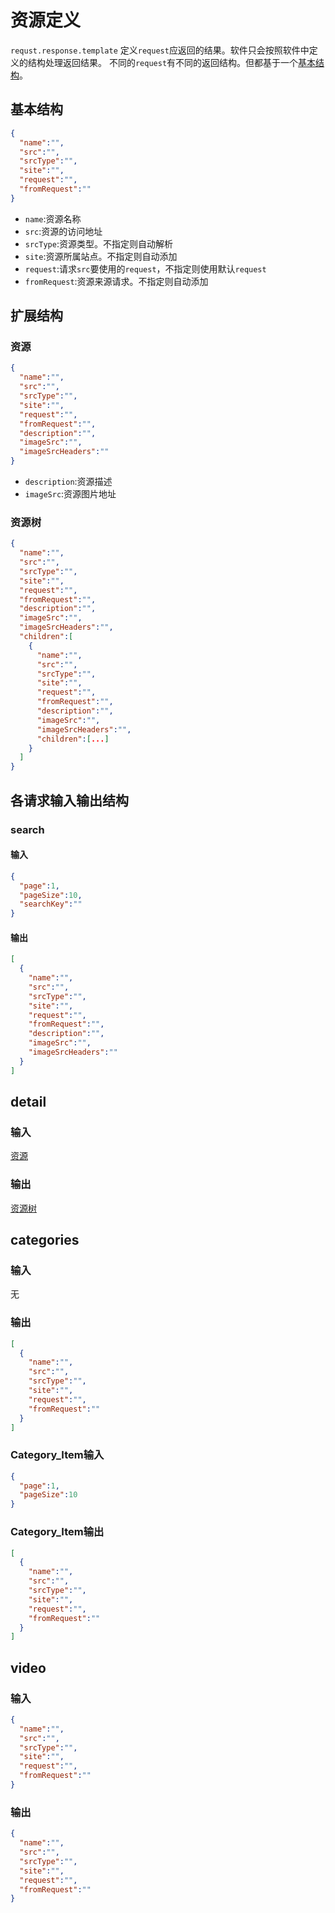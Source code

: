 # 资源定义

`requst.response.template` 定义`request`应返回的结果。软件只会按照软件中定义的结构处理返回结果。
不同的`request`有不同的返回结构。但都基于一个[基本结构](#基本结构)。

## 基本结构

~~~json
{
  "name":"",
  "src":"",
  "srcType":"",
  "site":"",
  "request":"",
  "fromRequest":""
}
~~~

- `name`:资源名称
- `src`:资源的访问地址
- `srcType`:资源类型。不指定则自动解析
- `site`:资源所属站点。不指定则自动添加
- `request`:请求`src`要使用的`request`，不指定则使用默认`request`
- `fromRequest`:资源来源请求。不指定则自动添加

## 扩展结构

### 资源

~~~json
{
  "name":"",
  "src":"",
  "srcType":"",
  "site":"",
  "request":"",
  "fromRequest":"",
  "description":"",
  "imageSrc":"",
  "imageSrcHeaders":""
}
~~~

- `description`:资源描述
- `imageSrc`:资源图片地址

### 资源树

~~~json
{
  "name":"",
  "src":"",
  "srcType":"",
  "site":"",
  "request":"",
  "fromRequest":"",
  "description":"",
  "imageSrc":"",
  "imageSrcHeaders":"",
  "children":[
    {
      "name":"",
      "src":"",
      "srcType":"",
      "site":"",
      "request":"",
      "fromRequest":"",
      "description":"",
      "imageSrc":"",    
      "imageSrcHeaders":"",
      "children":[...]
    }
  ]
}
~~~

## 各请求输入输出结构

### search

#### 输入

~~~json
{
  "page":1,
  "pageSize":10,
  "searchKey":""
}
~~~

#### 输出

~~~json
[
  {
    "name":"",
    "src":"",
    "srcType":"",
    "site":"",
    "request":"",
    "fromRequest":"",
    "description":"",
    "imageSrc":"",    
    "imageSrcHeaders":""
  }
]
~~~

## detail

### 输入

[资源](#资源)

### 输出

[资源树](#资源树)

## categories

### 输入

无

### 输出

~~~json
[
  {
    "name":"",
    "src":"",
    "srcType":"",
    "site":"",
    "request":"",
    "fromRequest":""
  }
]
~~~

### Category_Item输入

~~~json
{
  "page":1,
  "pageSize":10
}
~~~

### Category_Item输出

~~~json
[
  {
    "name":"",
    "src":"",
    "srcType":"",
    "site":"",
    "request":"",
    "fromRequest":""
  }
]
~~~

## video

### 输入

~~~json
{
  "name":"",
  "src":"",
  "srcType":"",
  "site":"",
  "request":"",
  "fromRequest":""
}
~~~

### 输出

~~~json
{
  "name":"",
  "src":"",
  "srcType":"",
  "site":"",
  "request":"",
  "fromRequest":""
}
~~~
